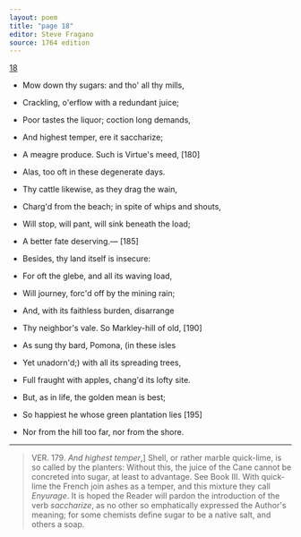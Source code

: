 ```yaml
---
layout: poem
title: "page 18"
editor: Steve Fragano
source: 1764 edition
---
```


[18]()

- Mow down thy sugars: and tho' all thy mills,
- Crackling, o'erflow with a redundant juice;
- Poor tastes the liquor; coction long demands,
- And highest temper, ere it saccharize;
- A meagre produce. Such is Virtue's meed, \[180]
- Alas, too oft in these degenerate days.
- Thy cattle likewise, as they drag the wain,
- Charg'd from the beach; in spite of whips and shouts,
- Will stop, will pant, will sink beneath the load;
- A better fate deserving.— \[185]
- Besides, thy land itself is insecure:
- For oft the glebe, and all its waving load,
- Will journey, forc'd off by the mining rain;
- And, with its faithless burden, disarrange
- Thy neighbor's vale. So Markley-hill of old, \[190]
- As sung thy bard, Pomona, \(in these isles
- Yet unadorn'd;) with all its spreading trees,
- Full fraught with apples, chang'd its lofty site.

- But, as in life, the golden mean is best;
- So happiest he whose green plantation lies \[195]
- Nor from the hill too far, nor from the shore.

---

> VER. 179. *And highest temper*,\] Shell, or rather marble quick-lime, is so called by the planters: Without this, the juice of the Cane cannot be concreted into sugar, at least to advantage. See Book III. With quick-lime the French join ashes as a temper, and this mixture they call *Enyurage*. It is hoped the Reader will pardon the introduction of the verb *saccharize*, as no other so emphatically expressed the Author's meaning; for some chemists define sugar to be a native salt, and others a soap.  